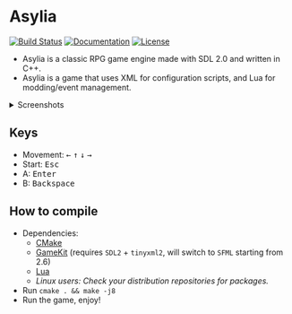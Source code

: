 # Asylia

[![Build Status](https://travis-ci.com/Quent42340/Asylia.svg?branch=master)](https://travis-ci.com/Quent42340/Asylia)
[![Documentation](https://codedocs.xyz/Quent42340/Asylia.svg)](https://codedocs.xyz/Quent42340/Asylia/)
[![License](https://img.shields.io/badge/license-LGPLv2.1%2B-blue.svg)](https://www.gnu.org/licenses/old-licenses/lgpl-2.1.en.html)

- Asylia is a classic RPG game engine made with SDL 2.0 and written in C++.
- Asylia is a game that uses XML for configuration scripts, and Lua for modding/event management.

<details>
 <summary>Screenshots</summary>

 ![](http://sdz-upload.s3.amazonaws.com/prod/upload/Capture%20d%27%C3%A9cran%20-%2016052014%20-%2021%3A09%3A25.png)
 ![](https://sdz-upload.s3.amazonaws.com/prod/upload/Capture%20d%27%C3%A9cran%20-%2016052014%20-%2021%3A11%3A35.png)
 ![](http://sdz-upload.s3.amazonaws.com/prod/upload/Capture%20d%27%C3%A9cran%20-%2016052014%20-%2021%3A12%3A00.png)
</details>

## Keys

- Movement: <kbd>&larr;</kbd> <kbd>&uarr;</kbd> <kbd>&darr;</kbd> <kbd>&rarr;</kbd>
- Start: <kbd>Esc</kbd>
- A: <kbd>Enter</kbd>
- B: <kbd>Backspace</kbd>

## How to compile

- Dependencies:
    - [CMake](http://www.cmake.org/download/)
    - [GameKit](http://github.com/Quent42340/GameKit) (requires `SDL2` + `tinyxml2`, will switch to `SFML` starting from 2.6)
    - [Lua](http://www.lua.org)
    - _Linux users: Check your distribution repositories for packages._
- Run `cmake . && make -j8`
- Run the game, enjoy!

